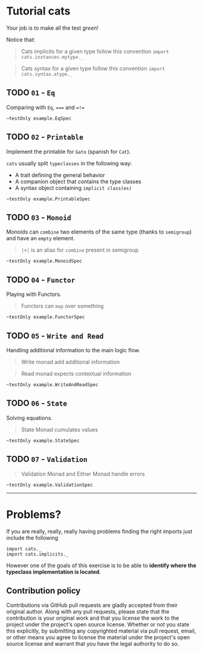 Tutorial cats
======

Your job is to make all the test *green*!

Notice that:

> Cats implicits for a given type follow this convention `import cats.instances.mytype._`

> Cats syntax for a given type follow this convention `import cats.syntax.atype._`


## TODO `01` - `Eq`

Comparing with `Eq`, `===` and `=!=`

```
~testOnly example.EqSpec
```


## TODO `02` - `Printable`

Implement the printable for `Gato` (spanish for `Cat`).

`cats` usually split `typeclasses` in the following way:

* A trait defining the general behavior
* A companion object that contains the type classes
* A syntax object containing `implicit class(es)`

```
~testOnly example.PrintableSpec
```


## TODO `03` - `Monoid`

Monoids can `combine` two elements of the same type (thanks to `semigroup`) and have an `empty` element.

> `|+|` is an alias for `combine` present in semigroup

```
~testOnly example.MonoidSpec
```

## TODO `04` - `Functor`

Playing with Functors.

> Functors can `map` over something

```
~testOnly example.FunctorSpec
```


## TODO `05` - `Write and Read`

Handling additional information to the main logic flow.

> Write monad add additional information

> Read monad expects contextual information

```
~testOnly example.WriteAndReadSpec
```


## TODO `06` - `State`

Solving equations.

> State Monad cumulates values

```
~testOnly example.StateSpec
```


## TODO `07` - `Validation`

> Validation Monad and Either Monad handle errors

```
~testOnly example.ValidationSpec
```

-----

# Problems?

If you are really, really, really having problems finding the right imports just include the following

```
import cats._
import cats.implicits._
```

However one of the goals of this exercise is to be able to __identify where the typeclass implementation is located__.

## Contribution policy ##

Contributions via GitHub pull requests are gladly accepted from their original author. Along with
any pull requests, please state that the contribution is your original work and that you license
the work to the project under the project's open source license. Whether or not you state this
explicitly, by submitting any copyrighted material via pull request, email, or other means you
agree to license the material under the project's open source license and warrant that you have the
legal authority to do so.
